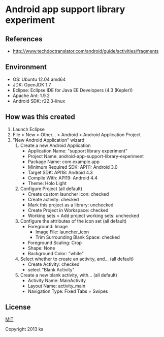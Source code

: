 # Android app support library experiment

## References

* http://www.techdoctranslator.com/android/guide/activities/fragments

## Environment

* OS: Ubuntu 12.04 amd64
* JDK: OpenJDK 1.7
* Eclipse: Eclipse IDE for Java EE Developers (4.3 (Kepler))
* Apache Ant: 1.9.2
* Android SDK: r22.3-linux

## How was this created

1. Launch Eclipse
2. File > New > Other... > Android > Android Application Project
3. "New Android Application" wizard
    1. Create a new Android Application
        * Application Name: "support library experiment"
        * Project Name: android-app-support-library-experiment
        * Package Name: com.example.app
        * Minimum Required SDK: API11: Android 3.0
        * Target SDK: API18: Android 4.3
        * Compile With: API19: Android 4.4
        * Theme: Holo Light
    2. Configure Project (all default)
        * Create custom launcher icon: checked
        * Create activity: checked
        * Mark this project as a library: unchecked
        * Create Project in Workspace: checked
        * Working sets > Add project working sets: unchecked
    3. Configure the attributes of the icon set (all default)
        * Foreground: Image
            * Image File: launcher_icon
            * Trim Surrounding Blank Space: checked
        * Foreground Scaling: Crop
        * Shape: None
        * Background Color: "white"
    4. Select whether to create an activity, and... (all default)
        * Create Activity: checked
        * select "Blank Activity"
    5. Create a new blank activity, with... (all default)
        * Activity Name: MainActivity
        * Layout Name: activity_main
        * Navigation Type: Fixed Tabs + Swipes

## License

[MIT](http://opensource.org/licenses/MIT)

Copyright 2013 ka
